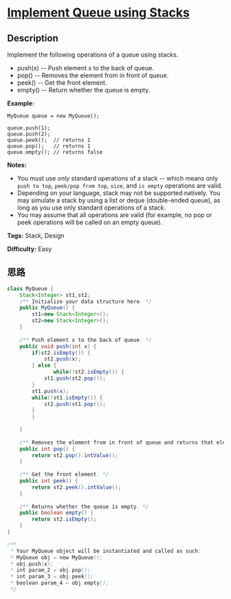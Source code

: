 # [Implement Queue using Stacks][title]

## Description

Implement the following operations of a queue using stacks.

  * push(x) -- Push element x to the back of queue.
  * pop() -- Removes the element from in front of queue.
  * peek() -- Get the front element.
  * empty() -- Return whether the queue is empty.

**Example:**
            MyQueue queue = new MyQueue();        queue.push(1);    queue.push(2);      queue.peek();  // returns 1    queue.pop();   // returns 1    queue.empty(); // returns false

**Notes:**

  * You must use _only_ standard operations of a stack -- which means only `push to top`, `peek/pop from top`, `size`, and `is empty` operations are valid.
  * Depending on your language, stack may not be supported natively. You may simulate a stack by using a list or deque (double-ended queue), as long as you use only standard operations of a stack.
  * You may assume that all operations are valid (for example, no pop or peek operations will be called on an empty queue).


**Tags:** Stack, Design

**Difficulty:** Easy

## 思路

``` java
class MyQueue {
    Stack<Integer> st1,st2;
    /** Initialize your data structure here. */
    public MyQueue() {
        st1=new Stack<Integer>();
        st2=new Stack<Integer>();
    }
    
    /** Push element x to the back of queue. */
    public void push(int x) {
        if(st2.isEmpty()) {
            st2.push(x);
        } else {
               while(!st2.isEmpty()) {
            st1.push(st2.pop());
        }
        st1.push(x);
        while(!st1.isEmpty()) {
            st2.push(st1.pop());
        }
        }
      
    }
    
    /** Removes the element from in front of queue and returns that element. */
    public int pop() {
        return st2.pop().intValue();
    }
    
    /** Get the front element. */
    public int peek() {
        return st2.peek().intValue();
    }
    
    /** Returns whether the queue is empty. */
    public boolean empty() {
        return st2.isEmpty();
    }
}

/**
 * Your MyQueue object will be instantiated and called as such:
 * MyQueue obj = new MyQueue();
 * obj.push(x);
 * int param_2 = obj.pop();
 * int param_3 = obj.peek();
 * boolean param_4 = obj.empty();
 */
```

[title]: https://leetcode.com/problems/implement-queue-using-stacks
